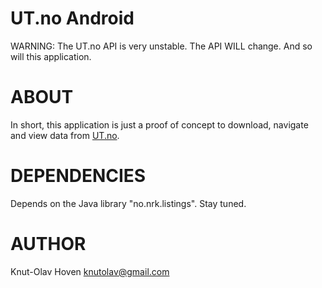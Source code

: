 # UT.no Android

WARNING: The UT.no API is very unstable. The API WILL change. And so will this application.


# ABOUT

In short, this application is just a proof of concept to download,
navigate and view data from [UT.no](http://ut.no/ "UT.no - Hele Norges turplanlegger").


# DEPENDENCIES

Depends on the Java library "no.nrk.listings". Stay tuned.


# AUTHOR

Knut-Olav Hoven <knutolav@gmail.com>

